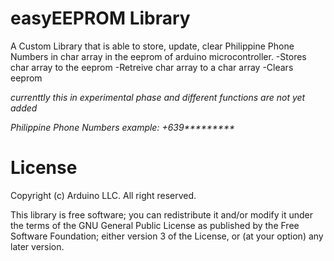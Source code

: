 # easyEEPROM Library 

A Custom Library that is able to store, update, clear Philippine Phone Numbers in char array in the eeprom of arduino microcontroller.
-Stores char array to the eeprom
-Retreive char array to a char array
-Clears eeprom

_currenttly this in experimental phase and different functions are not yet added_

_Philippine Phone Numbers example: +639*********_
# License 

Copyright (c) Arduino LLC. All right reserved.


This library is free software; you can redistribute it and/or
modify it under the terms of the GNU General Public License
as published by the Free Software Foundation; either version 3
of the License, or (at your option) any later version.
